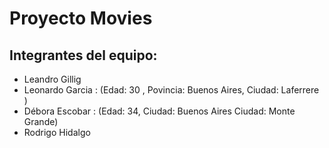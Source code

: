 # Proyecto Movies

## Integrantes del equipo:
- Leandro Gillig
- Leonardo Garcia : (Edad: 30 , Povincia: Buenos Aires, Ciudad: Laferrere )
- Débora Escobar : (Edad: 34, Ciudad: Buenos Aires Ciudad: Monte Grande)
- Rodrigo Hidalgo
